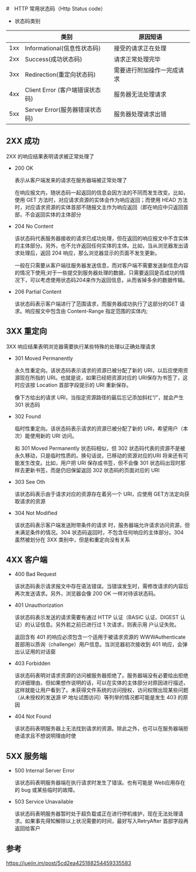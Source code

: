 #　HTTP 常用状态码（Http Status code）


- 状态码类别

|      | 类别                            | 原因短语                   |
| ---- | ------------------------------- | -------------------------- |
| 1xx  | Informational(信息性状态码)     | 接受的请求正在处理         |
| 2xx  | Success(成功状态码)             | 请求正常处理完毕           |
| 3xx  | Redirection(重定向状态码)       | 需要进行附加操作一完成请求 |
| 4xx  | Client Error (客户端错误状态码) | 服务器无法处理请求         |
| 5xx  | Server Error(服务器错误状态码)  | 服务器处理请求出错         |



## 2XX 成功

2XX 的响应结果表明请求被正常处理了

- 200 OK

  表示从客户端发来的请求在服务器端被正常处理了

  在响应报文内，随状态码一起返回的信息会因方法的不同而发生改变。比如，使用 GET 方法时，对应请求资源的实体会作为响应返回；而使用 HEAD 方法时，对应请求资源的实体首部不随报文主作为响应返回（即在响应中只返回首部，不会返回实体的主体部分

  

- 204 No Content

  该状态码代表服务器接收的请求已成功处理，但在返回的响应报文中不含实体的主体部分。另外，也不允许返回任何实体的主体。比如，当从浏览器发出请求处理后，返回 204 响应，那么浏览器显示的页面不发生更新。

  一般在只需要从客户端往服务器发送信息，而对客户端不需要发送新信息内容的情况下使用;对于一些提交到服务器处理的数据，只需要返回是否成功的情况下，可以考虑使用状态码204来作为返回信息，从而省掉多余的数据传输。

  

- 206 Partial Content

  该状态码表示客户端进行了范围请求，而服务器成功执行了这部分的GET 请求。响应报文中包含由 Content-Range 指定范围的实体内;

## 3XX 重定向

3XX 响应结果表明浏览器需要执行某些特殊的处理以正确处理请求

- 301 Moved Permanently

  永久性重定向。该状态码表示请求的资源已被分配了新的 URI，以后应使用资源现在所指的 URI。也就是说，如果已经把资源对应的 URI保存为书签了，这时应该按 Location 首部字段提示的 URI 重新保存。

  像下方给出的请求 URI，当指定资源路径的最后忘记添加斜杠“/”，就会产生 301 状态码

- 302 Found

  临时性重定向。该状态码表示请求的资源已被分配了新的 URI，希望用户（本次）能使用新的 URI 访问。

  和 301 Moved Permanently 状态码相似，但 302 状态码代表的资源不是被永久移动，只是临时性质的。换句话说，已移动的资源对应的URI 将来还有可能发生改变。比如，用户把 URI 保存成书签，但不会像 301 状态码出现时那样去更新书签，而是仍旧保留返回 302 状态码的页面对应的 URI

- 303 See Oth

  该状态码表示由于请求对应的资源存在着另一个 URI，应使用 GET方法定向获取请求的资源

- 304 Not Modified

  该状态码表示客户端发送附带条件的请求 时，服务器端允许请求访问资源，但未满足条件的情况。304 状态码返回时，不包含任何响应的主体部分。304 虽然被划分在 3XX 类别中，但是和重定向没有关系

## 4XX 客户端

- 400 Bad Request

  该状态码表示请求报文中存在语法错误。当错误发生时，需修改请求的内容后再次发送请求。另外，浏览器会像 200 OK 一样对待该状态码。

- 401 Unauthorization

  该状态码表示发送的请求需要有通过 HTTP 认证（BASIC 认证、DIGEST 认证）的认证信息。另外若之前已进行过 1 次请求，则表示用 户认证失败。

  返回含有 401 的响应必须包含一个适用于被请求资源的 WWWAuthenticate 首部用以质询（challenge）用户信息。当浏览器初次接收到 401 响应，会弹出认证用的对话窗

- 403 Forbidden

  该状态码表明对请求资源的访问被服务器拒绝了。服务器端没有必要给出拒绝的详细理由，但如果想作说明的话，可以在实体的主体部分对原因进行描述，这样就能让用户看到了。未获得文件系统的访问授权，访问权限出现某些问题（从未授权的发送源 IP 地址试图访问）等列举的情况都可能是发生 403 的原因

- 404 Not Found

  该状态码表明服务器上无法找到请求的资源。除此之外，也可以在服务器端拒绝请求且不想说明理由时使

## 5XX 服务端

- 500 Internal Server Error

  该状态码表明服务器端在执行请求时发生了错误。也有可能是 Web应用存在的 bug 或某些临时的故障。

- 503 Service Unavailable

  该状态码表明服务器暂时处于超负载或正在进行停机维护，现在无法处理请求。如果事先得知解除以上状况需要的时间，最好写入RetryAfter 首部字段再返回给客户

## 参考

https://juejin.im/post/5cd2ea425188254459335583
